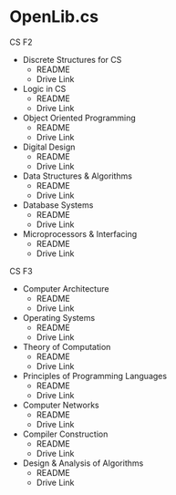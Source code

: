 # OpenLib.cs

CS F2
* Discrete Structures for CS
  - README
  - Drive Link
* Logic in CS
  - README
  - Drive Link
* Object Oriented Programming
  - README
  - Drive Link
* Digital Design
  - README
  - Drive Link
* Data Structures & Algorithms
  - README
  - Drive Link
* Database Systems
  - README
  - Drive Link
* Microprocessors & Interfacing
  - README
  - Drive Link

CS F3
* Computer Architecture
  - README
  - Drive Link
* Operating Systems
  - README
  - Drive Link
* Theory of Computation
  - README
  - Drive Link
* Principles of Programming Languages
  - README
  - Drive Link
* Computer Networks
  - README
  - Drive Link
* Compiler Construction
  - README
  - Drive Link
* Design & Analysis of Algorithms
  - README
  - Drive Link
